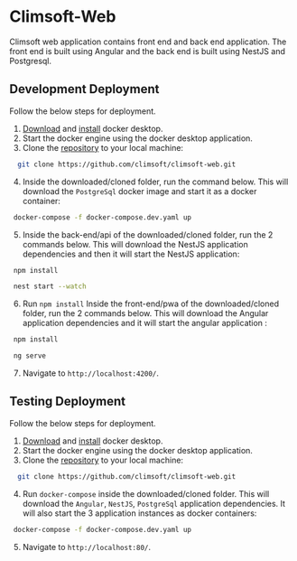 # Climsoft-Web
Climsoft web application contains front end and back end application. The front end is built using Angular and the back end is built using NestJS and Postgresql.

## Development Deployment
Follow the below steps for deployment.

1. [Download](https://docs.docker.com/get-docker/) and [install](https://docs.docker.com/engine/install/) docker desktop.
2. Start the docker engine using the docker desktop application.
3. Clone the [repository](https://github.com/climsoft/climsoft-web.git) to your local machine:
 ```bash
   git clone https://github.com/climsoft/climsoft-web.git
```
4. Inside the downloaded/cloned folder, run the command below. This will download the `PostgreSql` docker image and start it as a docker container:
```bash
 docker-compose -f docker-compose.dev.yaml up
```
5. Inside the back-end/api of the downloaded/cloned folder, run the 2 commands below. This will download the NestJS application dependencies and then it will start the NestJS application:
```bash
 npm install
```
```bash
 nest start --watch
```
6. Run `npm install` Inside the front-end/pwa of the downloaded/cloned folder, run the 2 commands below. This will download the Angular application dependencies and it will start the angular application :
```bash
 npm install
```
```bash
 ng serve
```
7. Navigate to `http://localhost:4200/`.


## Testing Deployment
Follow the below steps for deployment.

1. [Download](https://docs.docker.com/get-docker/) and [install](https://docs.docker.com/engine/install/) docker desktop.
2. Start the docker engine using the docker desktop application.
3. Clone the [repository](https://github.com/climsoft/climsoft-web.git) to your local machine:
 ```bash
   git clone https://github.com/climsoft/climsoft-web.git
```
4. Run `docker-compose` inside the downloaded/cloned folder. This will download the `Angular`, `NestJS`, `PostgreSql` application dependencies. It will also start the 3 application instances as docker containers:
```bash
 docker-compose -f docker-compose.dev.yaml up
```
5. Navigate to `http://localhost:80/`.


